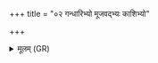 +++
title = "०२ गन्धारिभ्यो मूजवद्भ्यः काशिभ्यो"

+++
<details><summary>मूलम् (GR)</summary>

गन्धारिभ्यो मूजवद्भ्यः  
काशिभ्यो मगधेभ्यः ।  
जने प्रियम् इव शेवधिं  
तक्मानं परि दध्मसि ॥
</details>